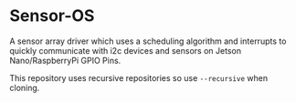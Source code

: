 # Sensor-OS
A sensor array driver which uses a scheduling algorithm and interrupts to quickly communicate with i2c devices and sensors on Jetson Nano/RaspberryPi GPIO Pins.

This repository uses recursive repositories so use ```--recursive``` when cloning.
